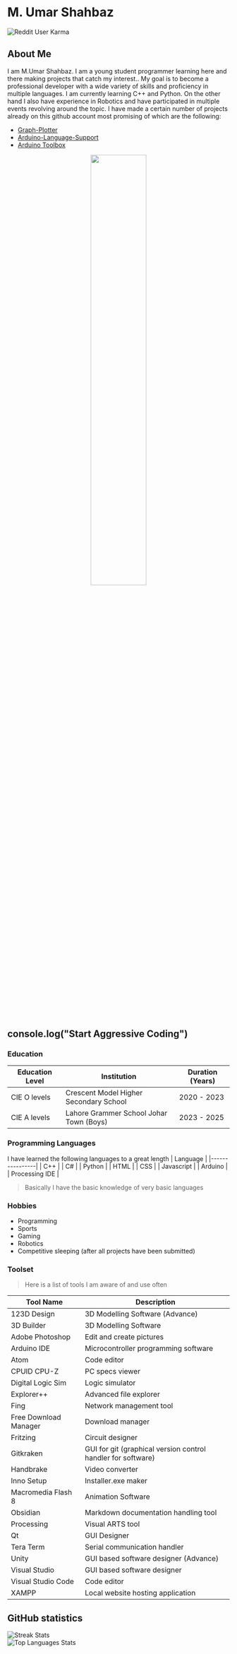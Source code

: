 # M. Umar Shahbaz
![Reddit User Karma](https://img.shields.io/reddit/user-karma/combined/King-Howler?style=for-the-badge&labelColor=%23ff5000&color=%23e3e3e3)

## About Me
I am M.Umar Shahbaz. I am a young student programmer learning here and there making projects that catch my interest.. My goal is to become a professional developer with a wide variety of skills and proficiency in multiple languages. I am currently learning C++ and Python. On the other hand I also have experience in Robotics and have participated in multiple events revolving around the topic. I have made a certain number of projects already on this github account most promising of which are the following:
- [Graph-Plotter](github.com/KingHowler/Graph-Plotter)
- [Arduino-Language-Support](https://marketplace.visualstudio.com/items?itemName=MUmarShahbaz.als)
- [Arduino Toolbox](github.com/KingHowler/Arduino-Interfaces-using-Winforms)

<div align="center">
<img src="https://dl.openseauserdata.com/cache/originImage/files/527a9783c28c70962773a73db797ea4d.gif" width="50%" height="50%"/>
</div>

## console.log("Start Aggressive Coding")

### Education
| Education Level |             Institution                | Duration (Years) |
|-----------------|----------------------------------------|------------------|
| CIE O levels    | Crescent Model Higher Secondary School | 2020 - 2023      |
| CIE A levels    | Lahore Grammer School Johar Town (Boys)| 2023 - 2025      |

### Programming Languages
I have learned the following languages to a great length
| Language       |
|----------------|
| C++            |
| C#             |
| Python         |
| HTML           |
| CSS            |
| Javascript     |
| Arduino        |
| Processing IDE |

> Basically I have the basic knowledge of very basic languages

### Hobbies
- Programming
- Sports
- Gaming
- Robotics
- Competitive sleeping (after all projects have been submitted)

### Toolset
> Here is a list of tools I am aware of and use often <br>

| Tool Name             | Description                                                     |
|-----------------------|-----------------------------------------------------------------|
| 123D Design           | 3D Modelling Software (Advance)                                 |
| 3D Builder            | 3D Modelling Software                                           |
| Adobe Photoshop       | Edit and create pictures                                        |
| Arduino IDE           | Microcontroller programming software                            |
| Atom                  | Code editor                                                     |
| CPUID CPU-Z           | PC specs viewer                                                 |
| Digital Logic Sim     | Logic simulator                                                 |
| Explorer++            | Advanced file explorer                                          |
| Fing                  | Network management tool                                         |
| Free Download Manager | Download manager                                                |
| Fritzing              | Circuit designer                                                |
| Gitkraken             | GUI for git (graphical version control handler for software)    |
| Handbrake             | Video converter                                                 |
| Inno Setup            | Installer.exe maker                                             |
| Macromedia Flash 8    | Animation Software                                              |
| Obsidian              | Markdown documentation handling tool                            |
| Processing            | Visual ARTS tool                                                |
| Qt                    | GUI Designer                                                    |
| Tera Term             | Serial communication handler                                    |
| Unity                 | GUI based software designer (Advance)                           |
| Visual Studio         | GUI based software designer                                     |
| Visual Studio Code    | Code editor                                                     |
| XAMPP                 | Local website hosting application                               |

## GitHub statistics
![Streak Stats](https://github-readme-streak-stats.herokuapp.com/?user=KingHowler&theme=dark&background=000000)
<br>
![Top Languages Stats](https://github-readme-stats.vercel.app/api/top-langs/?username=KingHowler&layout=compact&theme=vision-friendly-dark)
